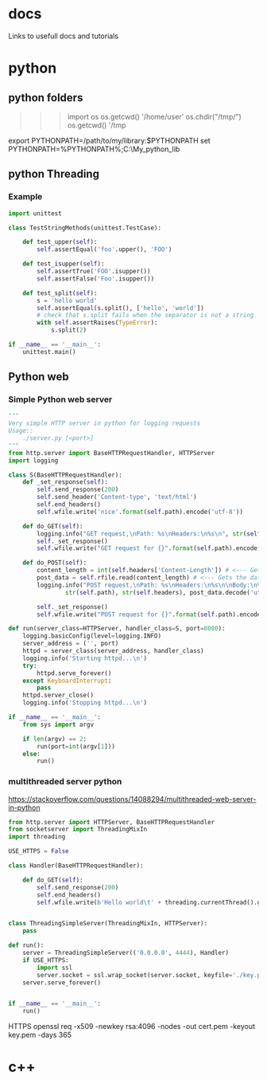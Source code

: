 # docs
Links to usefull docs and tutorials


# python


## python folders
>>> import os
>>> os.getcwd()
'/home/user'
>>> os.chdir("/tmp/")
>>> os.getcwd()
'/tmp

export PYTHONPATH=/path/to/my/library:$PYTHONPATH
set PYTHONPATH=%PYTHONPATH%;C:\My_python_lib

## python Threading
### Example

```python
import unittest

class TestStringMethods(unittest.TestCase):

    def test_upper(self):
        self.assertEqual('foo'.upper(), 'FOO')

    def test_isupper(self):
        self.assertTrue('FOO'.isupper())
        self.assertFalse('Foo'.isupper())

    def test_split(self):
        s = 'hello world'
        self.assertEqual(s.split(), ['hello', 'world'])
        # check that s.split fails when the separator is not a string
        with self.assertRaises(TypeError):
            s.split(2)

if __name__ == '__main__':
    unittest.main()
``` 

## Python web
### Simple Python web server
```python
"""
Very simple HTTP server in python for logging requests
Usage::
    ./server.py [<port>]
"""
from http.server import BaseHTTPRequestHandler, HTTPServer
import logging

class S(BaseHTTPRequestHandler):
    def _set_response(self):
        self.send_response(200)
        self.send_header('Content-type', 'text/html')
        self.end_headers()
        self.wfile.write('nice'.format(self.path).encode('utf-8'))

    def do_GET(self):
        logging.info("GET request,\nPath: %s\nHeaders:\n%s\n", str(self.path), str(self.headers))
        self._set_response()
        self.wfile.write("GET request for {}".format(self.path).encode('utf-8'))

    def do_POST(self):
        content_length = int(self.headers['Content-Length']) # <--- Gets the size of data
        post_data = self.rfile.read(content_length) # <--- Gets the data itself
        logging.info("POST request,\nPath: %s\nHeaders:\n%s\n\nBody:\n%s\n",
                str(self.path), str(self.headers), post_data.decode('utf-8'))

        self._set_response()
        self.wfile.write("POST request for {}".format(self.path).encode('utf-8'))

def run(server_class=HTTPServer, handler_class=S, port=8080):
    logging.basicConfig(level=logging.INFO)
    server_address = ('', port)
    httpd = server_class(server_address, handler_class)
    logging.info('Starting httpd...\n')
    try:
        httpd.serve_forever()
    except KeyboardInterrupt:
        pass
    httpd.server_close()
    logging.info('Stopping httpd...\n')

if __name__ == '__main__':
    from sys import argv

    if len(argv) == 2:
        run(port=int(argv[1]))
    else:
        run()
```

### multithreaded server python
https://stackoverflow.com/questions/14088294/multithreaded-web-server-in-python
```python
from http.server import HTTPServer, BaseHTTPRequestHandler
from socketserver import ThreadingMixIn
import threading

USE_HTTPS = False

class Handler(BaseHTTPRequestHandler):

    def do_GET(self):
        self.send_response(200)
        self.end_headers()
        self.wfile.write(b'Hello world\t' + threading.currentThread().getName().encode() + b'\t' + str(threading.active_count()).encode() + b'\n')


class ThreadingSimpleServer(ThreadingMixIn, HTTPServer):
    pass

def run():
    server = ThreadingSimpleServer(('0.0.0.0', 4444), Handler)
    if USE_HTTPS:
        import ssl
        server.socket = ssl.wrap_socket(server.socket, keyfile='./key.pem', certfile='./cert.pem', server_side=True)
    server.serve_forever()


if __name__ == '__main__':
    run()
```
HTTPS openssl req -x509 -newkey rsa:4096 -nodes -out cert.pem -keyout key.pem -days 365

# c++

